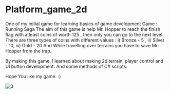 # Platform_game_2d
One of my initial game for learning basics of game development
Game : Running Saga
The aim of this game is help Mr. Hopper to reach the finish flag with atleast coins of worth 125 , then only you can go to the next level.
There are three types of coins with different values :
i) Bronze - 5 , ii) Silver - 10, iii) Gold - 20 
And While travelling over terrains you have to save Mr. Hopper from the trap.

By making this game, I learned about making 2d terrain, player control and UI button development. And some methods of C# scripts.

Hope You like my game. :) 

![3](https://github.com/user-attachments/assets/ab761b1a-204e-46b7-9310-b23a75f25e10)


